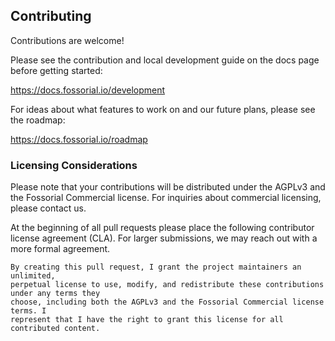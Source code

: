 ## Contributing

Contributions are welcome! 

Please see the contribution and local development guide on the docs page before getting started:

https://docs.fossorial.io/development

For ideas about what features to work on and our future plans, please see the roadmap:

https://docs.fossorial.io/roadmap

### Licensing Considerations

Please note that your contributions will be distributed under the AGPLv3 and the Fossorial Commercial license. For inquiries about commercial licensing, please contact us.

At the beginning of all pull requests please place the following contributor license agreement (CLA). For larger submissions, we may reach out with a more formal agreement.

```
By creating this pull request, I grant the project maintainers an unlimited,
perpetual license to use, modify, and redistribute these contributions under any terms they
choose, including both the AGPLv3 and the Fossorial Commercial license terms. I
represent that I have the right to grant this license for all contributed content.
```

